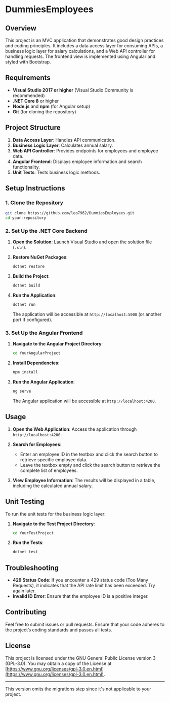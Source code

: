 # DummiesEmployees

## Overview

This project is an MVC application that demonstrates good design practices and coding principles. It includes a data access layer for consuming APIs, a business logic layer for salary calculations, and a Web API controller for handling requests. The frontend view is implemented using Angular and styled with Bootstrap.

## Requirements

- **Visual Studio 2017 or higher** (Visual Studio Community is recommended)
- **.NET Core 8** or higher
- **Node.js** and **npm** (for Angular setup)
- **Git** (for cloning the repository)

## Project Structure

1. **Data Access Layer**: Handles API communication.
2. **Business Logic Layer**: Calculates annual salary.
3. **Web API Controller**: Provides endpoints for employees and employee data.
4. **Angular Frontend**: Displays employee information and search functionality.
5. **Unit Tests**: Tests business logic methods.

## Setup Instructions

### 1. Clone the Repository

```bash
git clone https://github.com/leo7962/DummiesEmployees.git
cd your-repository
```

### 2. Set Up the .NET Core Backend

1. **Open the Solution**: Launch Visual Studio and open the solution file (`.sln`).

2. **Restore NuGet Packages**: 
   ```bash
   dotnet restore
   ```

3. **Build the Project**: 
   ```bash
   dotnet build
   ```

4. **Run the Application**: 
   ```bash
   dotnet run
   ```

   The application will be accessible at `http://localhost:5000` (or another port if configured).

### 3. Set Up the Angular Frontend

1. **Navigate to the Angular Project Directory**: 
   ```bash
   cd YourAngularProject
   ```

2. **Install Dependencies**: 
   ```bash
   npm install
   ```

3. **Run the Angular Application**: 
   ```bash
   ng serve
   ```

   The Angular application will be accessible at `http://localhost:4200`.

## Usage

1. **Open the Web Application**: Access the application through `http://localhost:4200`.

2. **Search for Employees**:
   - Enter an employee ID in the textbox and click the search button to retrieve specific employee data.
   - Leave the textbox empty and click the search button to retrieve the complete list of employees.

3. **View Employee Information**: The results will be displayed in a table, including the calculated annual salary.

## Unit Testing

To run the unit tests for the business logic layer:

1. **Navigate to the Test Project Directory**: 
   ```bash
   cd YourTestProject
   ```

2. **Run the Tests**: 
   ```bash
   dotnet test
   ```

## Troubleshooting

- **429 Status Code**: If you encounter a 429 status code (Too Many Requests), it indicates that the API rate limit has been exceeded. Try again later.
- **Invalid ID Error**: Ensure that the employee ID is a positive integer.

## Contributing

Feel free to submit issues or pull requests. Ensure that your code adheres to the project’s coding standards and passes all tests.

## License

This project is licensed under the GNU General Public License version 3 (GPL-3.0). You may obtain a copy of the License at [https://www.gnu.org/licenses/gpl-3.0.en.html](https://www.gnu.org/licenses/gpl-3.0.en.html).

---

This version omits the migrations step since it's not applicable to your project.
